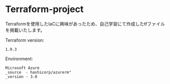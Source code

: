 # Terraform-project

 Terraformを使用したIaCに興味があったため、自己学習にて作成したtfファイルを掲載いたします。


Terraform version:
```
1.9.3
```

Environment:
```
Microsoft Azure
_source  - hashicorp/azurerm"
_version - 3.0 
```
